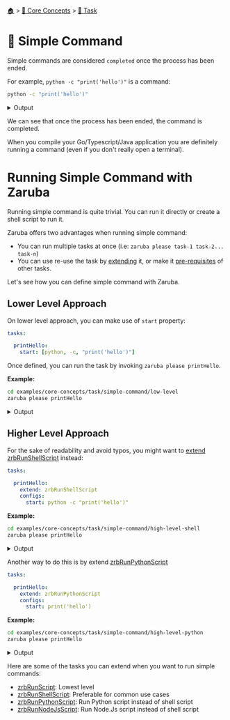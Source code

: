 <!--startTocHeader-->
[🏠](../../README.md) > [🧠 Core Concepts](../README.md) > [🔨 Task](README.md)
# 🥛 Simple Command
<!--endTocHeader-->

Simple commands are considered `completed` once the process has been ended.

For example, `python -c "print('hello')"` is a command:

<!--startCode-->
```bash
python -c "print('hello')"
```
 
<details>
<summary>Output</summary>
 
```````
hello
```````
</details>
<!--endCode-->

We can see that once the process has been ended, the command is completed.

When you compile your Go/Typescript/Java application you are definitely running a command (even if you don't really open a terminal).

# Running Simple Command with Zaruba

Running simple command is quite trivial. You can run it directly or create a shell script to run it.

Zaruba offers two advantages when running simple command:

* You can run multiple tasks at once (i.e: `zaruba please task-1 task-2... task-n`)
* You can use re-use the task by [extending](./extend-task.md) it, or make it [pre-requisites](./define-task-dependencies.md) of other tasks.

Let's see how you can define simple command with Zaruba.

## Lower Level Approach

On lower level approach, you can make use of `start` property:

```yaml
tasks:

  printHello:
    start: [python, -c, "print('hello')"]
```

Once defined, you can run the task by invoking `zaruba please printHello`.

__Example:__

<!--startCode-->
```bash
cd examples/core-concepts/task/simple-command/low-level
zaruba please printHello
```
 
<details>
<summary>Output</summary>
 
```````
Job Starting...
 Elapsed Time: 1.302µs
 Current Time: 16:18:39
  Run  'printHello' command on /home/gofrendi/zaruba/docs/examples/core-concepts/task/simple-command/low-level
   printHello            16:18:39.998 hello
  Successfully running  'printHello' command
  Job Running...
 Elapsed Time: 116.108113ms
 Current Time: 16:18:40
  
  Job Complete!!! 
  Terminating
  Job Ended...
 Elapsed Time: 227.268197ms
 Current Time: 16:18:40
zaruba please printHello
```````
</details>
<!--endCode-->

## Higher Level Approach

For the sake of readability and avoid typos, you might want to [extend](./extend-task.md) [zrbRunShellScript](../../core-tasks/zrb-run-shell-script.md) instead:

```yaml
tasks:

  printHello:
    extend: zrbRunShellScript
    configs:
      start: python -c "print('hello')"
```

__Example:__

<!--startCode-->
```bash
cd examples/core-concepts/task/simple-command/high-level-shell
zaruba please printHello
```
 
<details>
<summary>Output</summary>
 
```````
Job Starting...
 Elapsed Time: 1.829µs
 Current Time: 16:18:40
  Run  'printHello' command on /home/gofrendi/zaruba/docs/examples/core-concepts/task/simple-command/high-level-shell
   printHello            16:18:40.433 hello
  Successfully running  'printHello' command
  Job Running...
 Elapsed Time: 123.423212ms
 Current Time: 16:18:40
  
  Job Complete!!! 
  Terminating
  Job Ended...
 Elapsed Time: 326.621284ms
 Current Time: 16:18:40
zaruba please printHello
```````
</details>
<!--endCode-->


Another way to do this is by extend [zrbRunPythonScript](../../core-tasks/zrb-run-python-script.md)

```yaml
tasks:

  printHello:
    extend: zrbRunPythonScript
    configs:
      start: print('hello')
```

__Example:__

<!--startCode-->
```bash
cd examples/core-concepts/task/simple-command/high-level-python
zaruba please printHello
```
 
<details>
<summary>Output</summary>
 
```````
Job Starting...
 Elapsed Time: 1.452µs
 Current Time: 16:18:40
  Run  'printHello' command on /home/gofrendi/zaruba/docs/examples/core-concepts/task/simple-command/high-level-python
   printHello            16:18:40.938 hello
  Successfully running  'printHello' command
  Job Running...
 Elapsed Time: 117.131938ms
 Current Time: 16:18:41
  
  Job Complete!!! 
  Terminating
  Job Ended...
 Elapsed Time: 319.006764ms
 Current Time: 16:18:41
zaruba please printHello
```````
</details>
<!--endCode-->


Here are some of the tasks you can extend when you want to run simple commands:

* [zrbRunScript](../../core-tasks/zrb-run-script.md): Lowest level
* [zrbRunShellScript](../../core-tasks/zrb-run-shell-script.md): Preferable for common use cases
* [zrbRunPythonScript](../../core-tasks/zrb-run-python-script.md): Run Python script instead of shell script
* [zrbRunNodeJsScript](../../core-tasks/zrb-run-node-js-script.md): Run Node.Js script instead of shell script

<!--startTocSubTopic-->
<!--endTocSubTopic-->

